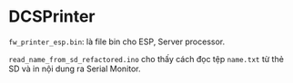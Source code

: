# DCSPrinter

`fw_printer_esp.bin`:  là file bin cho ESP, Server processor.

`read_name_from_sd_refactored.ino` cho thấy cách đọc tệp `name.txt` từ thẻ SD và in nội dung ra Serial Monitor.
